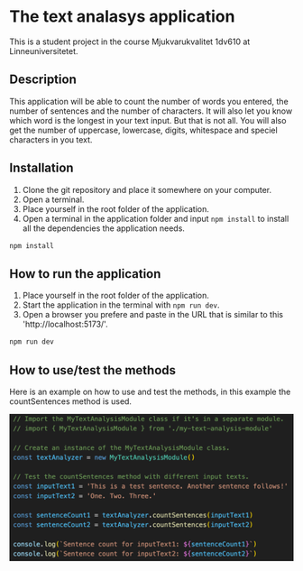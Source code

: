 # The text analasys application

This is a student project in the course Mjukvarukvalitet 1dv610 at Linneuniversitetet.

## Description
This application will be able to count the number of words you entered, the number of sentences and the number of characters. It will also let you know which word is the longest in your text input. But that is not all. You will also get the number of uppercase, lowercase, digits, whitespace and speciel characters in you text.

## Installation
1. Clone the git repository and place it somewhere on your computer.
2. Open a terminal.
3. Place yourself in the root folder of the application.
4. Open a terminal in the application folder and input ```npm install``` to install all the dependencies the application needs.

```bash
npm install
```

## How to run the application
1. Place yourself in the root folder of the application.
2. Start the application in the terminal with ```npm run dev```.
3. Open a browser you prefere and paste in the URL that is similar to this 'http://localhost:5173/'.

```bash
npm run dev
```

## How to use/test the methods

Here is an example on how to use and test the methods, in this example the countSentences method is used.

![test-method](./src/js/components/my-text-analysis-module/images/test-method.png)